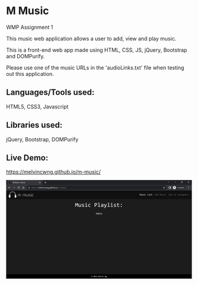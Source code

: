 # M Music

WMP Assignment 1

This music web application allows a user to add, view and play music.

This is a front-end web app made using HTML, CSS, JS, jQuery, Bootstrap and DOMPurify.

Please use one of the music URLs in the 'audioLinks.txt' file when testing out this application.

## Languages/Tools used:

HTML5, CSS3, Javascript

## Libraries used:

jQuery, Bootstrap, DOMPurify

## Live Demo:

https://melvincwng.github.io/m-music/

<img src="https://github.com/melvincwng/m-music/blob/master/img/demo.jpg"/>
